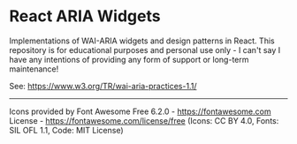 # React ARIA Widgets

Implementations of WAI-ARIA widgets and design patterns in React. This repository is for educational purposes and personal use only - I can't say I have any intentions of providing any form of support or long-term maintenance!

See: https://www.w3.org/TR/wai-aria-practices-1.1/

---

Icons provided by Font Awesome Free 6.2.0 - https://fontawesome.com
License - https://fontawesome.com/license/free (Icons: CC BY 4.0, Fonts: SIL OFL 1.1, Code: MIT License)

